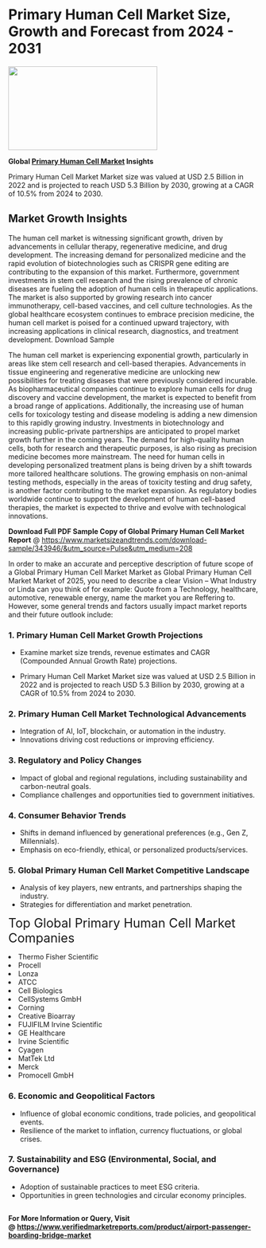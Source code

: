 <H1>Primary Human Cell Market Size, Growth and Forecast from 2024 - 2031</H1><img class="aligncenter size-medium wp-image-584254" src="https://thirdeyenews.in/wp-content/uploads/2024/09/Global-Market-Research-300x168.jpeg" alt="" width="300" height="168" /><p><strong>Global&nbsp;<a href="https://www.marketsizeandtrends.com/download-sample/343946/&amp;utm_source=Pulse&amp;utm_medium=208">Primary Human Cell Market</a> Insights</strong></p><p>Primary Human Cell Market Market size was valued at USD 2.5 Billion in 2022 and is projected to reach USD 5.3 Billion by 2030, growing at a CAGR of 10.5% from 2024 to 2030.</p><p><h2>Market Growth Insights</h2> <p>The human cell market is witnessing significant growth, driven by advancements in cellular therapy, regenerative medicine, and drug development. The increasing demand for personalized medicine and the rapid evolution of biotechnologies such as CRISPR gene editing are contributing to the expansion of this market. Furthermore, government investments in stem cell research and the rising prevalence of chronic diseases are fueling the adoption of human cells in therapeutic applications. The market is also supported by growing research into cancer immunotherapy, cell-based vaccines, and cell culture technologies. As the global healthcare ecosystem continues to embrace precision medicine, the human cell market is poised for a continued upward trajectory, with increasing applications in clinical research, diagnostics, and treatment development. Download Sample</p> <p>The human cell market is experiencing exponential growth, particularly in areas like stem cell research and cell-based therapies. Advancements in tissue engineering and regenerative medicine are unlocking new possibilities for treating diseases that were previously considered incurable. As biopharmaceutical companies continue to explore human cells for drug discovery and vaccine development, the market is expected to benefit from a broad range of applications. Additionally, the increasing use of human cells for toxicology testing and disease modeling is adding a new dimension to this rapidly growing industry. Investments in biotechnology and increasing public-private partnerships are anticipated to propel market growth further in the coming years. The demand for high-quality human cells, both for research and therapeutic purposes, is also rising as precision medicine becomes more mainstream. The need for human cells in developing personalized treatment plans is being driven by a shift towards more tailored healthcare solutions. The growing emphasis on non-animal testing methods, especially in the areas of toxicity testing and drug safety, is another factor contributing to the market expansion. As regulatory bodies worldwide continue to support the development of human cell-based therapies, the market is expected to thrive and evolve with technological innovations. </p><p><span class=""><strong>Download Full PDF Sample Copy of Global Primary Human Cell Market Report</strong> @ <a href="https://www.marketsizeandtrends.com/download-sample/343946/&amp;utm_source=Pulse&amp;utm_medium=208" target="_blank">https://www.marketsizeandtrends.com/download-sample/343946/&amp;utm_source=Pulse&amp;utm_medium=208</a></span></p><p>In order to make an accurate and perceptive description of future scope of a Global&nbsp;Primary Human Cell Market Market as Global&nbsp;Primary Human Cell Market Market of 2025, you need to describe a clear Vision &ndash; What Industry or Linda can you think of for example: Quote from a Technology, healthcare, automotive, renewable energy, name the market you are Reffering to. However, some general trends and factors usually impact market reports and their future outlook include:</p><h3>1.&nbsp;<strong>Primary Human Cell Market Growth Projections</strong></h3><ul><li>Examine market size trends, revenue estimates and CAGR (Compounded Annual Growth Rate) projections.</li><li><p>Primary Human Cell Market Market size was valued at USD 2.5 Billion in 2022 and is projected to reach USD 5.3 Billion by 2030, growing at a CAGR of 10.5% from 2024 to 2030.</p></li></ul><h3>2.&nbsp;<strong>Primary Human Cell Market Technological Advancements</strong></h3><ul><li>Integration of AI, IoT, blockchain, or automation in the industry.</li><li>Innovations driving cost reductions or improving efficiency.</li></ul><h3>3.&nbsp;<strong>Regulatory and Policy Changes</strong></h3><ul><li>Impact of global and regional regulations, including sustainability and carbon-neutral goals.</li><li>Compliance challenges and opportunities tied to government initiatives.</li></ul><h3>4.&nbsp;<strong>Consumer Behavior Trends</strong></h3><ul><li>Shifts in demand influenced by generational preferences (e.g., Gen Z, Millennials).</li><li>Emphasis on eco-friendly, ethical, or personalized products/services.</li></ul><h3>5.&nbsp;<strong>Global Primary Human Cell Market Competitive Landscape</strong></h3><ul><li>Analysis of key players, new entrants, and partnerships shaping the industry.</li><li>Strategies for differentiation and market penetration.</li></ul><p data-pm-slice="1 1 []"><span style="color: inherit; font-family: inherit; font-size: 25px;">Top Global Primary Human Cell Market Companies</span></p><div class="" data-test-id=""><p><li>Thermo Fisher Scientific</li><li> Procell</li><li> Lonza</li><li> ATCC</li><li> Cell Biologics</li><li> CellSystems GmbH</li><li> Corning</li><li> Creative Bioarray</li><li> FUJIFILM Irvine Scientific</li><li> GE Healthcare</li><li> Irvine Scientific</li><li> Cyagen</li><li> MatTek Ltd</li><li> Merck</li><li> Promocell GmbH</li></p></div><h3>6.&nbsp;<strong>Economic and Geopolitical Factors</strong></h3><ul><li>Influence of global economic conditions, trade policies, and geopolitical events.</li><li>Resilience of the market to inflation, currency fluctuations, or global crises.</li></ul><h3>7.&nbsp;<strong>Sustainability and ESG (Environmental, Social, and Governance)</strong></h3><ul><li>Adoption of sustainable practices to meet ESG criteria.</li><li>Opportunities in green technologies and circular economy principles.</li></ul><h2><strong style="font-size: 14px;">For More Information or Query, Visit @&nbsp;</strong><a style="background-color: #ffffff; font-size: 14px;" href="https://www.marketsizeandtrends.com/report/primary-human-cell-market/" target="_blank">https://www.verifiedmarketreports.com/product/airport-passenger-boarding-bridge-market</a></h2>

